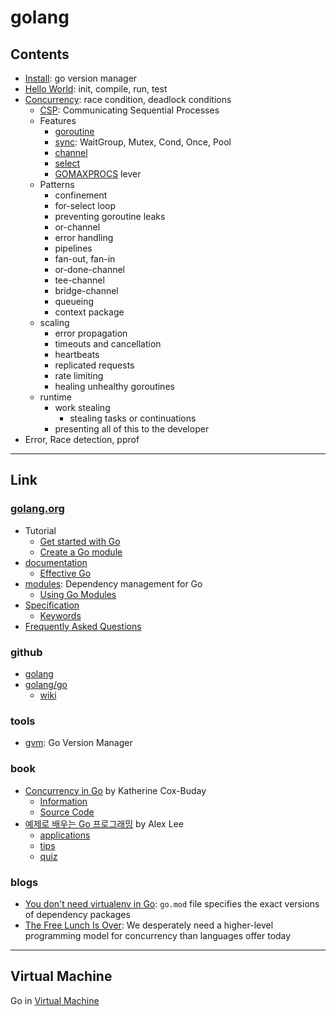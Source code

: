 # golang

## Contents

- [Install](install.md): go version manager
- [Hello World](examples/helloworld/README.md): init, compile, run, test
- [Concurrency](docs/concurrency.md): race condition, deadlock conditions
  - [CSP](docs/csp.md): Communicating Sequential Processes
  - Features
    - [goroutine](docs/goroutine.md)
    - [sync](docs/sync.md): WaitGroup, Mutex, Cond, Once, Pool
    - [channel](docs/channel.md)
    - [select](docs/select.md)
    - [GOMAXPROCS](docs/gomaxprocs.md) lever
  - Patterns
    - confinement
    - for-select loop
    - preventing goroutine leaks
    - or-channel
    - error handling
    - pipelines
    - fan-out, fan-in
    - or-done-channel
    - tee-channel
    - bridge-channel
    - queueing
    - context package
  - scaling
    - error propagation
    - timeouts and cancellation
    - heartbeats
    - replicated requests
    - rate limiting
    - healing unhealthy goroutines
  - runtime
    - work stealing
      - stealing tasks or continuations
    - presenting all of this to the developer
- Error, Race detection, pprof

---

## Link

### [golang.org](https://golang.org/)

- Tutorial
  - [Get started with Go](https://golang.org/doc/tutorial/getting-started)
  - [Create a Go module](https://golang.org/doc/tutorial/create-module)
- [documentation](https://golang.org/doc/)
  - [Effective Go](https://golang.org/doc/effective_go)
- [modules](https://golang.org/ref/mod): Dependency management for Go
  - [Using Go Modules](https://blog.golang.org/using-go-modules)
- [Specification](https://golang.org/ref/spec)
  - [Keywords](https://golang.org/ref/spec#Keywords)
- [Frequently Asked Questions](https://golang.org/doc/faq)

### github

- [golang](https://github.com/golang)
- [golang/go](https://github.com/golang/go)
  - [wiki](https://github.com/golang/go/wiki)

### tools

- [gvm](https://github.com/moovweb/gvm): Go Version Manager

### book

- [Concurrency in Go](https://www.oreilly.com/library/view/concurrency-in-go/9781491941294/) by Katherine Cox-Buday
  - [Information](https://katherine.cox-buday.com/concurrency-in-go/)
  - [Source Code](https://github.com/kat-co/concurrency-in-go-src)
- [예제로 배우는 Go 프로그래밍](http://golang.site/go/basics) by Alex Lee
  - [applications](http://golang.site/go/applications)
  - [tips](http://golang.site/go/tips)
  - [quiz](http://golang.site/quiz/tests)

### blogs

- [You don't need virtualenv in Go](https://eli.thegreenplace.net/2020/you-dont-need-virtualenv-in-go/): `go.mod` file specifies the exact versions of dependency packages
- [The Free Lunch Is Over](http://www.gotw.ca/publications/concurrency-ddj.htm): We desperately need a higher-level programming model for concurrency than languages offer today

---

## Virtual Machine

Go in [Virtual Machine](docs/vm.md)
